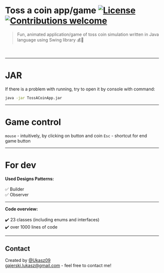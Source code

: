 # Toss a coin app/game [![License](http://img.shields.io/:license-mit-blue.svg?style=flat-square)](https://choosealicense.com/licenses/mit/) [![Contributions welcome](https://img.shields.io/badge/contributions-welcome-orange.svg)](https://github.com/Ukasz09/Toss-a-coin-app)

>Fun, animated application/game of toss coin simulation written in Java language using Swing library 💰🎲
<br/>

---
# JAR
If there is a problem with running, try to open it by console with command:
```cmd
java -jar TossACoinApp.jar
```
---
# Game control
`mouse` - intuitively, by clicking on button and coin
`Esc` - shortcut for end game button

---
# For dev
**Used Designs Patterns:**
<br/><br/>
✅ Builder <br/>
✅ Observer <br/>

---
**Code overview:**
<br/><br/>
✔️ 23 classes (including enums and interfaces) <br/>
✔️ over 1000 lines of code  <br/>

---
## Contact
Created by [@Ukasz09](https://github.com/Ukasz09) <br/>
gajerski.lukasz@gmail.com - feel free to contact me!
